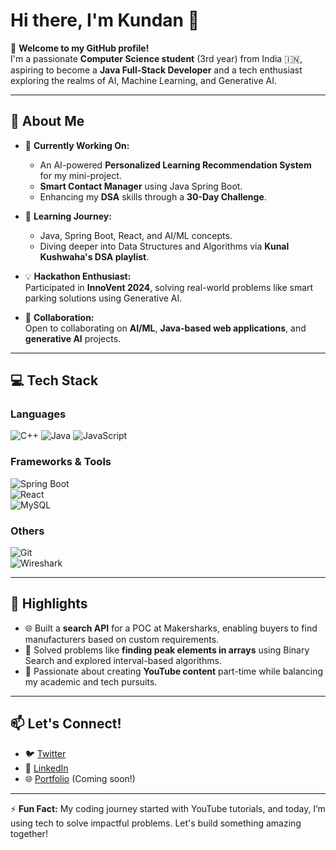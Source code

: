 # Hi there, I'm Kundan 👋  

🌟 **Welcome to my GitHub profile!**  
I'm a passionate **Computer Science student** (3rd year) from India 🇮🇳, aspiring to become a **Java Full-Stack Developer** and a tech enthusiast exploring the realms of AI, Machine Learning, and Generative AI.

---

## 🚀 About Me
- 🔭 **Currently Working On:**  
   - An AI-powered **Personalized Learning Recommendation System** for my mini-project.
   - **Smart Contact Manager** using Java Spring Boot.
   - Enhancing my **DSA** skills through a **30-Day Challenge**.  

- 🌱 **Learning Journey:**  
   - Java, Spring Boot, React, and AI/ML concepts.  
   - Diving deeper into Data Structures and Algorithms via **Kunal Kushwaha's DSA playlist**.  

- 💡 **Hackathon Enthusiast:**  
   Participated in **InnoVent 2024**, solving real-world problems like smart parking solutions using Generative AI.  

- 👯 **Collaboration:**  
   Open to collaborating on **AI/ML**, **Java-based web applications**, and **generative AI** projects.

---

## 💻 Tech Stack
### Languages  
![C++](https://img.shields.io/badge/-C++-00599C?logo=c%2B%2B&logoColor=white) 
![Java](https://img.shields.io/badge/-Java-007396?logo=java&logoColor=white) 
![JavaScript](https://img.shields.io/badge/-JavaScript-F7DF1E?logo=javascript&logoColor=black)  

### Frameworks & Tools  
![Spring Boot](https://img.shields.io/badge/-Spring%20Boot-6DB33F?logo=spring-boot&logoColor=white)  
![React](https://img.shields.io/badge/-React-61DAFB?logo=react&logoColor=black)  
![MySQL](https://img.shields.io/badge/-MySQL-4479A1?logo=mysql&logoColor=white)  

### Others  
![Git](https://img.shields.io/badge/-Git-F05032?logo=git&logoColor=white)  
![Wireshark](https://img.shields.io/badge/-Wireshark-1679A7?logo=wireshark&logoColor=white)  

---

## 🌟 Highlights
- 🌐 Built a **search API** for a POC at Makersharks, enabling buyers to find manufacturers based on custom requirements.  
- 🧠 Solved problems like **finding peak elements in arrays** using Binary Search and explored interval-based algorithms.  
- 🎥 Passionate about creating **YouTube content** part-time while balancing my academic and tech pursuits.

---

## 📫 Let's Connect!
- 🐦 [Twitter](https://twitter.com/yourhandle)  
- 💼 [LinkedIn](https://www.linkedin.com/in/yourlinkedin)  
- 🌐 [Portfolio](https://yourportfolio.com) (Coming soon!)  

---

⚡ **Fun Fact:** My coding journey started with YouTube tutorials, and today, I’m using tech to solve impactful problems. Let's build something amazing together!  
